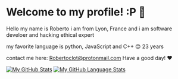 # Welcome to my profile! :P 👋


Hello my name is Roberto i am from Lyon, France and i am software develoer and hacking ethical expert 

my favorite language is python, JavaScript and C++ 😊
23 years

contact me here: Robertoclot@protonmail.com
Have a good day! ❤️

[![My GitHub Stats](https://github-readme-stats.vercel.app/api/?username=RobertoLeonNS&count_private=true&theme=tokyonight&showicons=true)]()
[![My GitHub Language Stats](https://github-readme-stats.vercel.app/api/top-langs/?username=RobertoLeonNS&langs_count=5&theme=tokyonight)]()
